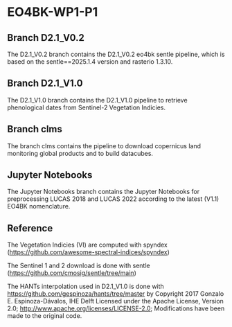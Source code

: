 # EO4BK-WP1-P1

## Branch D2.1_V0.2

The D2.1_V0.2 branch contains the D2.1_V0.2 eo4bk sentle pipeline, which is based on the sentle==2025.1.4 version and rasterio 1.3.10.

## Branch D2.1_V1.0

The D2.1_V1.0 branch contains the D2.1_V1.0 pipeline to retrieve phenological dates from Sentinel-2 Vegetation Indicies. 

## Branch clms

The branch clms contains the pipeline to download copernicus land monitoring global products and to build datacubes.

## Jupyter Notebooks

The Jupyter Notebooks branch contains the Jupyter Notebooks for preprocessing LUCAS 2018 and LUCAS 2022 according to the latest (V1.1) EO4BK nomenclature.

## Reference

The Vegetation Indicies (VI) are computed with spyndex (https://github.com/awesome-spectral-indices/spyndex)

The Sentinel 1 and 2 download is done with sentle (https://github.com/cmosig/sentle/tree/main)

The HANTs interpolation used in D2.1_V1.0 is done with https://github.com/gespinoza/hants/tree/master by  Copyright 2017 Gonzalo E. Espinoza-Dávalos, IHE Delft
Licensed under the Apache License, Version 2.0; http://www.apache.org/licenses/LICENSE-2.0; Modifications have been made to the original code.
